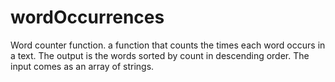 # wordOccurrences
 
Word counter function.
a function that counts the times each word occurs in a text. The output is the words sorted by count in descending order. The input comes as an array of strings.
